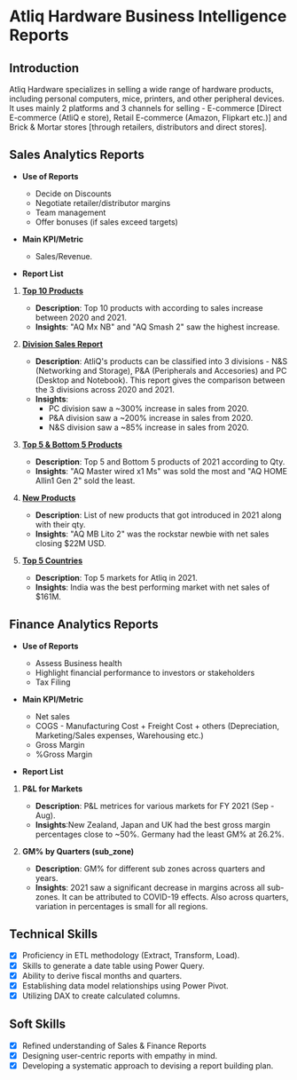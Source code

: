 # Atliq Hardware Business Intelligence Reports

## Introduction
Atliq Hardware specializes in selling a wide range of hardware products, including personal computers, mice, printers, and other peripheral devices. 
It uses mainly 2 platforms and 3 channels for selling - E-commerce [Direct E-commerce (AtliQ e store), Retail E-commerce (Amazon, Flipkart etc.)] and Brick & Mortar stores [through retailers, distributors and direct stores].

## Sales Analytics Reports

- **Use of Reports**
     - Decide on Discounts
     - Negotiate retailer/distributor margins
     - Team management
     - Offer bonuses (if sales exceed targets)
 
- **Main KPI/Metric**
     - Sales/Revenue.
  
- **Report List** 

1. **[Top 10 Products]()**
   - **Description**: Top 10 products with according to sales increase between 2020 and 2021.
   - **Insights**: "AQ Mx NB" and "AQ Smash 2" saw the highest increase.

2. **[Division Sales Report]()**
   - **Description**: AtliQ's products can be classified into 3 divisions - N&S (Networking and Storage), P&A (Peripherals and Accesories) and PC (Desktop and Notebook). This report gives the comparison between the 3 divisions across 2020 and 2021. 
   - **Insights**:
     - PC division saw a ~300% increase in sales from 2020.
     - P&A division saw a ~200% increase in sales from 2020.
     - N&S division saw a ~85% increase in sales from 2020.
    
3. **[Top 5 & Bottom 5 Products]()**
   - **Description**: Top 5 and Bottom 5 products of 2021 according to Qty.
   - **Insights**: "AQ Master wired x1 Ms" was sold the most and "AQ HOME Allin1 Gen 2" sold the least.

4. **[New Products]()**
   - **Description**: List of new products that got introduced in 2021 along with their qty. 
   - **Insights**: "AQ MB Lito 2" was the rockstar newbie with net sales closing $22M USD.

5. **[Top 5 Countries]()**
   - **Description**: Top 5 markets for Atliq in 2021. 
   - **Insights**: India was the best performing market with net sales of $161M.

## Finance Analytics Reports

- **Use of Reports**
   - Assess Business health
   - Highlight financial performance to investors or stakeholders
   - Tax Filing

- **Main KPI/Metric**
   - Net sales
   - COGS - Manufacturing Cost + Freight Cost + others (Depreciation, Marketing/Sales expenses, Warehousing etc.)
   - Gross Margin
   - %Gross Margin

- **Report List**

1. **P&L for Markets**
   - **Description**: P&L metrices for various markets for FY 2021 (Sep - Aug).
   - **Insights**:New Zealand, Japan and UK had the best gross margin percentages close to ~50%. Germany had the least GM% at 26.2%.

2. **GM% by Quarters (sub_zone)**
   - **Description**: GM% for different sub zones across quarters and years.
   - **Insights**: 2021 saw a significant decrease in margins across all sub-zones. It can be attributed to COVID-19 effects. Also across quarters, variation in percentages is small for all regions. 
   
## Technical Skills
- [x]	Proficiency in ETL methodology (Extract, Transform, Load).
- [x]	Skills to generate a date table using Power Query.
- [x]	Ability to derive fiscal months and quarters.
- [x]	Establishing data model relationships using Power Pivot.
- [x]	Utilizing DAX to create calculated columns.

## Soft Skills
- [x]	Refined understanding of Sales & Finance Reports
- [x]	Designing user-centric reports with empathy in mind.
- [x]	Developing a systematic approach to devising a report building plan.
